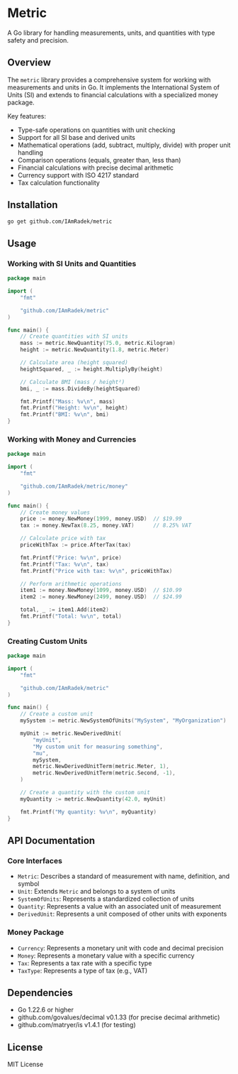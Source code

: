 # Metric

A Go library for handling measurements, units, and quantities with type safety and precision.

## Overview

The `metric` library provides a comprehensive system for working with measurements and units in Go. It implements the International System of Units (SI) and extends to financial calculations with a specialized money package.

Key features:
- Type-safe operations on quantities with unit checking
- Support for all SI base and derived units
- Mathematical operations (add, subtract, multiply, divide) with proper unit handling
- Comparison operations (equals, greater than, less than)
- Financial calculations with precise decimal arithmetic
- Currency support with ISO 4217 standard
- Tax calculation functionality

## Installation

```bash
go get github.com/IAmRadek/metric
```

## Usage

### Working with SI Units and Quantities

```go
package main

import (
    "fmt"

    "github.com/IAmRadek/metric"
)

func main() {
    // Create quantities with SI units
    mass := metric.NewQuantity(75.0, metric.Kilogram)
    height := metric.NewQuantity(1.8, metric.Meter)

    // Calculate area (height squared)
    heightSquared, _ := height.MultiplyBy(height)

    // Calculate BMI (mass / height²)
    bmi, _ := mass.DivideBy(heightSquared)

    fmt.Printf("Mass: %v\n", mass)
    fmt.Printf("Height: %v\n", height)
    fmt.Printf("BMI: %v\n", bmi)
}
```

### Working with Money and Currencies

```go
package main

import (
    "fmt"

    "github.com/IAmRadek/metric/money"
)

func main() {
    // Create money values
    price := money.NewMoney(1999, money.USD)  // $19.99
    tax := money.NewTax(8.25, money.VAT)      // 8.25% VAT

    // Calculate price with tax
    priceWithTax := price.AfterTax(tax)

    fmt.Printf("Price: %v\n", price)
    fmt.Printf("Tax: %v\n", tax)
    fmt.Printf("Price with tax: %v\n", priceWithTax)

    // Perform arithmetic operations
    item1 := money.NewMoney(1099, money.USD)  // $10.99
    item2 := money.NewMoney(2499, money.USD)  // $24.99

    total, _ := item1.Add(item2)
    fmt.Printf("Total: %v\n", total)
}
```

### Creating Custom Units

```go
package main

import (
    "fmt"

    "github.com/IAmRadek/metric"
)

func main() {
    // Create a custom unit
    mySystem := metric.NewSystemOfUnits("MySystem", "MyOrganization")

    myUnit := metric.NewDerivedUnit(
        "myUnit",
        "My custom unit for measuring something",
        "mu",
        mySystem,
        metric.NewDerivedUnitTerm(metric.Meter, 1),
        metric.NewDerivedUnitTerm(metric.Second, -1),
    )

    // Create a quantity with the custom unit
    myQuantity := metric.NewQuantity(42.0, myUnit)

    fmt.Printf("My quantity: %v\n", myQuantity)
}
```

## API Documentation

### Core Interfaces

- `Metric`: Describes a standard of measurement with name, definition, and symbol
- `Unit`: Extends `Metric` and belongs to a system of units
- `SystemOfUnits`: Represents a standardized collection of units
- `Quantity`: Represents a value with an associated unit of measurement
- `DerivedUnit`: Represents a unit composed of other units with exponents

### Money Package

- `Currency`: Represents a monetary unit with code and decimal precision
- `Money`: Represents a monetary value with a specific currency
- `Tax`: Represents a tax rate with a specific type
- `TaxType`: Represents a type of tax (e.g., VAT)

## Dependencies

- Go 1.22.6 or higher
- github.com/govalues/decimal v0.1.33 (for precise decimal arithmetic)
- github.com/matryer/is v1.4.1 (for testing)

## License

MIT License
